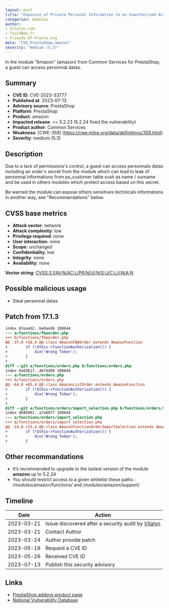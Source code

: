 ```yaml
---
layout: post
title: "Exposure of Private Personal Information to an Unauthorized Actor in Common Services - Amazon module for PrestaShop"
categories: modules
author:
- Vitalyn.com
- TouchWeb.fr
- Friends-Of-Presta.org
meta: "CVE,PrestaShop,amazon"
severity: "medium (5.3)"
---
```


In the module "Amazon" (amazon) from Common Services for PrestaShop, a guest can access personnal datas.

## Summary

* **CVE ID**: CVE-2023-33777
* **Published at**: 2023-07-13
* **Advisory source**: PrestaShop
* **Platform**: PrestaShop
* **Product**: amazon
* **Impacted release**: <= 5.2.23 (5.2.24 fixed the vulnerability)
* **Product author**: Common Services
* **Weakness**: [CWE-359] (https://cwe.mitre.org/data/definitions/359.html)
* **Severity**: medium (5.3)

## Description

Due to a lack of permissions's control, a guest can access personnals datas including an order's secret from the module which can lead to leak of personnal informations from ps_customer table sush as name / surname and be used in others modules which protect access based on this secret.

Be warned the module can expose others sensitives technicals informations in another way, see "Recommandations" below.

## CVSS base metrics

* **Attack vector**: network
* **Attack complexity**: low
* **Privilege required**: none
* **User interaction**: none
* **Scope**: unchanged
* **Confidentiality**: low
* **Integrity**: none
* **Availability**: none

**Vector string**: [CVSS:3.1/AV:N/AC:L/PR:N/UI:N/S:U/C:L/I:N/A:N](https://nvd.nist.gov/vuln-metrics/cvss/v3-calculator?vector=AV:N/AC:L/PR:N/UI:N/S:U/C:L/I:N/A:N)

## Possible malicious usage

* Steal personnal datas


## Patch from 17.1.3

```diff --git a/functions/fbaorder.php b/functions/fbaorder.php
index 87ea4d2..6e0a4db 100644
--- a/functions/fbaorder.php
+++ b/functions/fbaorder.php
@@ -37,0 +38,4 @@ class AmazonFBAOrder extends AmazonFunction
+        if (!$this->functionAuthorization()) {
+            die('Wrong Token');
+        }
+
diff --git a/functions/orders.php b/functions/orders.php
index 0a0361f..4874d89 100644
--- a/functions/orders.php
+++ b/functions/orders.php
@@ -64,0 +65,4 @@ class AmazonListOrder extends AmazonFunction
+        if (!$this->functionAuthorization()) {
+            die('Wrong Token');
+        }
+
diff --git a/functions/orders/import_selection.php b/functions/orders/import_selection.php
index db86901..a7a88f7 100644
--- a/functions/orders/import_selection.php
+++ b/functions/orders/import_selection.php
@@ -14,0 +15,4 @@ class AmazonFunctionOrderImportSelection extends AmazonImportOrder
+        if (!$this->functionAuthorization()) {
+            die('Wrong Token');
+        }
```

## Other recommandations

* It’s recommended to upgrade to the lastest version of the module **amazon** up to 5.2.24
* You should restrict access to a given whitelist these paths : /modules/amazon/functions/ and /modules/amazon/support/


## Timeline

| Date       | Action                                              |
|------------|-----------------------------------------------------|
| 2023-03-21 | Issue discovered after a security audit by [Vitalyn](https://vitalyn.com) |
| 2023-03-21 | Contact Author                                      |
| 2023-03-24 | Author provide patch                                |
| 2023-05-18 | Request a CVE ID                                    |
| 2023-05-26 | Received CVE ID                                     |
| 2023-07-13 | Publish this security advisory                      |

## Links

* [PrestaShop addons product page](https://addons.prestashop.com/fr/marketplace/2501-amazon-market-place.html)
* [National Vulnerability Database](https://nvd.nist.gov/vuln/detail/CVE-2023-33777)
